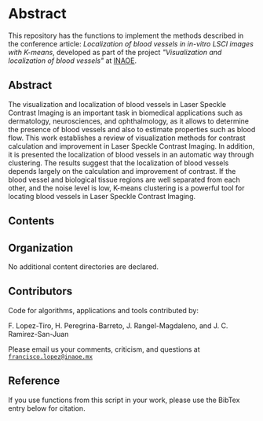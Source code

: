 # Abstract

This repository has the functions to implement the methods described in the conference article: *Localization of blood vessels in in-vitro LSCI images with K-means*, developed as part of the project *"Visualization and localization of blood vessels"* at [INAOE](https://www.inaoep.mx). 


## Abstract
The visualization and localization of blood vessels in  Laser Speckle Contrast Imaging is an important task in biomedical applications such as dermatology, neurosciences, and ophthalmology, as it allows to determine the presence of blood vessels and also to estimate properties such as blood flow. 
This work establishes a review of visualization methods for contrast calculation and improvement in Laser Speckle Contrast Imaging. In addition, it is presented the localization of blood vessels in an automatic way through  clustering. The results suggest that the localization of blood vessels depends largely on the calculation and improvement of contrast. If the blood vessel and biological tissue regions are well separated from each other, and the noise level is low, K-means clustering is a powerful tool for locating blood vessels in Laser Speckle Contrast Imaging. 


## Contents



## Organization

No additional content directories are declared. 



## Contributors

Code for algorithms, applications and tools contributed by:

F. Lopez-Tiro, H. Peregrina-Barreto, J. Rangel-Magdaleno, and J. C. Ramirez-San-Juan

Please email us your comments, criticism, and questions at [`francisco.lopez@inaoe.mx`](mailto:francisco.lopez@inaoe.com?subject=[GitHub]%20i2mtc2021%20repository)


## Reference

If you use functions from this script in your work, please use the BibTex entry below for citation.
